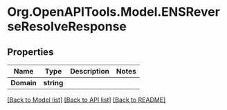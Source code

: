 # Org.OpenAPITools.Model.ENSReverseResolveResponse

## Properties

Name | Type | Description | Notes
------------ | ------------- | ------------- | -------------
**Domain** | **string** |  | 

[[Back to Model list]](../README.md#documentation-for-models) [[Back to API list]](../README.md#documentation-for-api-endpoints) [[Back to README]](../README.md)


